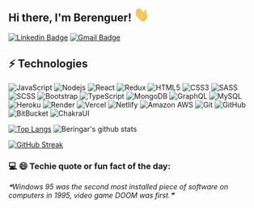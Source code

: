 ## Hi there, I'm Berenguer! <img src="https://github.com/Beringar/Beringar/raw/main/img/handwave.gif" width="30">

[![Linkedin Badge](https://img.shields.io/badge/-berenguer--pou-blue?style=flat-square&logo=Linkedin&logoColor=white&link=https://www.linkedin.com/in/berenguer-pou/)](https://www.linkedin.com/in/berenguer-pou/)
[![Gmail Badge](https://img.shields.io/badge/-berenguer.pou@gmail.com-c14438?style=flat-square&logo=Gmail&logoColor=white&link=mailto:berenguer.pou@gmail.com)](mailto:berenguer.pou@gmail.com)

## ⚡ Technologies
![JavaScript](https://img.shields.io/badge/-JavaScript-black?style=flat-square&logo=javascript)
![Nodejs](https://img.shields.io/badge/-Nodejs-black?style=flat-square&logo=Node.js)
![React](https://img.shields.io/badge/-React-black?style=flat-square&logo=react)
![Redux](https://img.shields.io/badge/-Redux-E34A86?style=flat-square&logo=redux)
![HTML5](https://img.shields.io/badge/-HTML5-E34F26?style=flat-square&logo=html5&logoColor=white)
![CSS3](https://img.shields.io/badge/-CSS3-1572B6?style=flat-square&logo=css3)
![SASS](https://img.shields.io/badge/-SASS-1572B6?style=flat-square&logo=sass)
![SCSS](https://img.shields.io/badge/-SCSS-1572B6?style=flat-square&logo=scss)
![Bootstrap](https://img.shields.io/badge/-Bootstrap-563D7C?style=flat-square&logo=bootstrap&logoColor=white)
![TypeScript](https://img.shields.io/badge/-TypeScript-007ACC?style=flat-square&logo=typescript&logoColor=white)
![MongoDB](https://img.shields.io/badge/-MongoDB-black?style=flat-square&logo=mongodb)
![GraphQL](https://img.shields.io/badge/-GraphQL-E10098?style=flat-square&logo=graphql)
![MySQL](https://img.shields.io/badge/-MySQL-black?style=flat-square&logo=mysql)
![Heroku](https://img.shields.io/badge/-Heroku-430098?style=flat-square&logo=heroku)
![Render](https://img.shields.io/badge/-Render-black?style=flat-square&logo=render)
![Vercel](https://img.shields.io/badge/-Vercel-black?style=flat-square&logo=vercel)
![Netlify](https://img.shields.io/badge/-Netlify-black?style=flat-square&logo=netlify)
![Amazon AWS](https://img.shields.io/badge/Amazon%20AWS-232F3E?style=flat-square&logo=amazon-aws)
![Git](https://img.shields.io/badge/-Git-black?style=flat-square&logo=git)
![GitHub](https://img.shields.io/badge/-GitHub-181717?style=flat-square&logo=github)
![BitBucket](https://img.shields.io/badge/-BitBucket-darkblue?style=flat-square&logo=bitbucket)
![ChakraUI](https://img.shields.io/badge/-Chakra--UI-black?style=flat-square&logo=Chakra-Ui)

[![Top Langs](https://github-readme-stats.vercel.app/api/top-langs/?username=Beringar&layout=compact&theme=great-gatsby&hide=css,html,php)](https://github.com/anuraghazra/github-readme-stats)
![Beringar's github stats](https://github-readme-stats.vercel.app/api?username=Beringar&show_icons=true&theme=great-gatsby&hide=stars&count_private=true&include_all_commits=true)

[![GitHub Streak](https://github-readme-streak-stats.herokuapp.com/?user=Beringar&theme=highcontrast)](https://git.io/streak-stats)

### 💻 😄 Techie quote or fun fact of the day:
<!--STARTS_HERE_QUOTE_README-->
<i>❝Windows 95 was the second most installed piece of software on computers in 1995, video game DOOM was first.❞</i>
<!--ENDS_HERE_QUOTE_README-->

<!--- 
![visitors](https://visitor-badge.laobi.icu/badge?page_id=Beringar.Beringar)


### <img align ='center' src='https://media2.giphy.com/media/UQDSBzfyiBKvgFcSTw/giphy.gif?cid=ecf05e47p3cd513axbek3f56ti3jzizq8hincw20jauyyfyw&rid=giphy.gif' width ='29' /> Here's some humor for you:
<img src="https://readme-jokes.vercel.app/api" alt="Error fetching resource, Refresh again to view Jokes Card" width = '11000' />

- 🔭 I’m currently working on ...
- 🌱 I’m currently learning ...
- 👯 I’m looking to collaborate on ...
- 🤔 I’m looking for help with ...
- 💬 Ask me about ...
- 📫 How to reach me: ...
- 😄 Pronouns: ...
- ⚡ Fun fact: ...
--->
